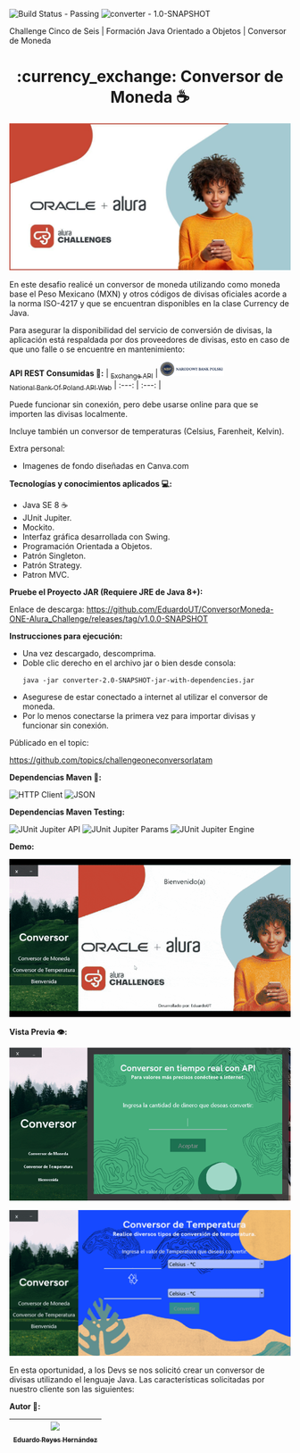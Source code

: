 ![Build Status - Passing](https://img.shields.io/badge/build-passing-green)
![converter - 1.0-SNAPSHOT](https://img.shields.io/badge/converter-1.0--SNAPSHOT-purple)

Challenge Cinco de Seis | Formación Java Orientado a Objetos | Conversor de Moneda

<h1 align="center">:currency_exchange: Conversor de Moneda ☕</h1>

![Challenge Oracle Next Education + Alura Banner](https://raw.githubusercontent.com/EduardoUT/ConversorMoneda-ONE-Alura_Challenge/master/src/main/resources/images/challengeImage.jpg)

En este desafio realicé un conversor de moneda utilizando como moneda base el Peso Mexicano (MXN) y otros códigos de divisas oficiales acorde a la norma ISO-4217 y que se encuentran disponibles en la clase Currency de Java.

Para asegurar la disponibilidad del servicio de conversión de divisas, la aplicación está respaldada por dos proveedores de divisas, esto en caso de que uno falle o se encuentre en mantenimiento:

**API REST Consumidas :currency_exchange::**
| [<sub>Exchange API</sub>](https://github.com/fawazahmed0/exchange-api) |  [<img src="https://raw.githubusercontent.com/EduardoUT/ConversorMoneda-ONE-Alura_Challenge/master/src/main/resources/images/nbp-logo.png" width=115><br><sub>National Bank Of Poland API Web</sub>](https://api.nbp.pl/en.html?ref=public_apis&utm_medium=website#kursyWalut)
| :---: | :---: |

Puede funcionar sin conexión, pero debe usarse online para que se importen las divisas localmente.

Incluye también un conversor de temperaturas (Celsius, Farenheit, Kelvin).

Extra personal:
- Imagenes de fondo diseñadas en Canva.com

**Tecnologías y conocimientos aplicados 💻:**
  - Java SE 8 ☕
  - JUnit Jupiter.
  - Mockito.
  - Interfaz gráfica desarrollada con Swing.
  - Programación Orientada a Objetos.
  - Patrón Singleton.
  - Patrón Strategy.
  - Patron MVC.

**Pruebe el Proyecto JAR (Requiere JRE de Java 8+):**

Enlace de descarga:
https://github.com/EduardoUT/ConversorMoneda-ONE-Alura_Challenge/releases/tag/v1.0.0-SNAPSHOT

**Instrucciones para ejecución:**
  - Una vez descargado, descomprima.
  - Doble clic derecho en el archivo jar o bien desde consola:
    ```
    java -jar converter-2.0-SNAPSHOT-jar-with-dependencies.jar
    ```
  - Asegurese de estar conectado a internet al utilizar el conversor de moneda.
  - Por lo menos conectarse la primera vez para importar divisas y funcionar sin conexión.

Públicado en el topic:

https://github.com/topics/challengeoneconversorlatam


**Dependencias Maven 📖:**
   
![HTTP Client](https://img.shields.io/badge/OkHttp-4.12.0-blue)
![JSON](https://img.shields.io/badge/JSON_In_Java-20250517-blue)

**Dependencias Maven Testing:**

![JUnit Jupiter API](https://img.shields.io/badge/JUnit_Jupiter_Api-5.11.3-blue)
![JUnit Jupiter Params](https://img.shields.io/badge/JUnit_Jupiter_Params-5.11.3-blue)
![JUnit Jupiter Engine](https://img.shields.io/badge/JUnit_Jupiter_Engine-5.11.3-blue)

**Demo:**

![Gif demo de Conversión de Moneda](https://raw.githubusercontent.com/EduardoUT/ConversorMoneda-ONE-Alura_Challenge/master/src/main/resources/images/demoConverterApp.gif)

**Vista Previa 👁️:**

![Vista Previa Interfaz Conversor de Moneda](https://raw.githubusercontent.com/EduardoUT/ConversorMoneda-ONE-Alura_Challenge/master/src/main/resources/images/interfazcurrency.PNG)

![Vista Previa Interfaz Conversor de Temperatura](https://raw.githubusercontent.com/EduardoUT/ConversorMoneda-ONE-Alura_Challenge/master/src/main/resources/images/interfaztemperatura.PNG)

En esta oportunidad, a los Devs se nos solicitó crear un conversor de divisas utilizando el lenguaje Java. Las características solicitadas por nuestro cliente son las siguientes:

**Autor 🧑:**

| [<img src="https://avatars.githubusercontent.com/u/60370547?s=400&u=c31036d0dc68db0d1fe71e36211360a84fc923f8&v=4" width=115><br><sub>Eduardo Reyes Hernández</sub>](https://github.com/EduardoUT) |
| :---: |
